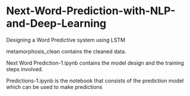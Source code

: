 # Next-Word-Prediction-with-NLP-and-Deep-Learning
Designing a Word Predictive system using LSTM

metamorphosis_clean contains the cleaned data.

Next Word Prediction-1.ipynb contains the model design and the training steps involved.

Predictions-1.ipynb is the notebook that consists of the prediction model which can be used to make predictions


